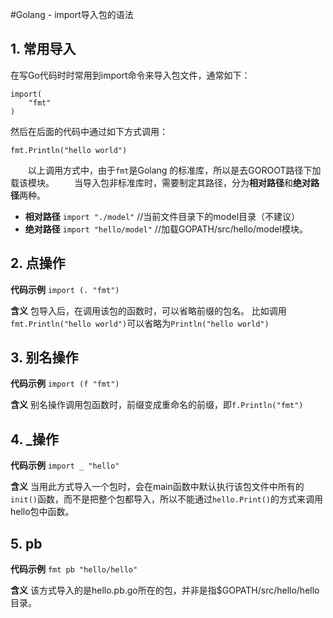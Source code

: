 #Golang - import导入包的语法

## 1. 常用导入

在写Go代码时时常用到import命令来导入包文件，通常如下：
```
import(
	"fmt"
)
```
然后在后面的代码中通过如下方式调用：

`fmt.Println("hello world")`

　　以上调用方式中，由于`fmt`是Golang 的标准库，所以是去GOROOT路径下加载该模块。
　　当导入包非标准库时，需要制定其路径，分为**相对路径**和**绝对路径**两种。
* **相对路径** `import "./model"` //当前文件目录下的model目录（不建议）
* **绝对路径** `import "hello/model"` //加载GOPATH/src/hello/model模块。

## 2. 点操作
**代码示例**
`import (. "fmt")`

**含义**
包导入后，在调用该包的函数时，可以省略前缀的包名。
比如调用`fmt.Println("hello world")`可以省略为`Println("hello world")`

## 3. 别名操作
**代码示例**
`import (f "fmt")`

**含义**
别名操作调用包函数时，前缀变成重命名的前缀，即`f.Println("fmt")`

## 4. _操作
**代码示例**
`import _ "hello"`

**含义**
当用此方式导入一个包时，会在main函数中默认执行该包文件中所有的`init()`函数，而不是把整个包都导入，所以不能通过`hello.Print()`的方式来调用hello包中函数。

## 5. pb
**代码示例**
`fmt pb "hello/hello"`

**含义**
该方式导入的是hello.pb.go所在的包，并非是指$GOPATH/src/hello/hello目录。